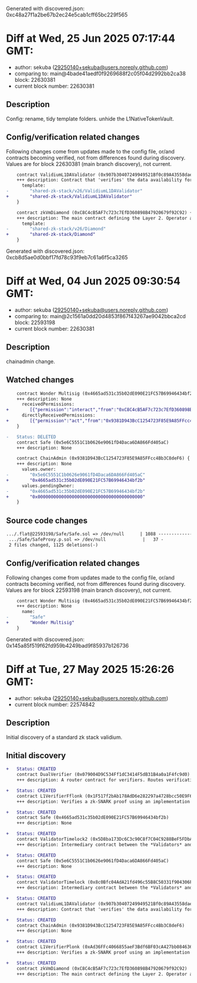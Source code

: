 Generated with discovered.json: 0xc48a27f1a2be67b2ec24e5cab1cff65bc229f565

# Diff at Wed, 25 Jun 2025 07:17:44 GMT:

- author: sekuba (<29250140+sekuba@users.noreply.github.com>)
- comparing to: main@4bade41aedf0f9269688f2c05f04d2992bb2ca38 block: 22630381
- current block number: 22630381

## Description

Config: rename, tidy template folders. unhide the L1NativeTokenVault.

## Config/verification related changes

Following changes come from updates made to the config file,
or/and contracts becoming verified, not from differences found during
discovery. Values are for block 22630381 (main branch discovery), not current.

```diff
    contract ValidiumL1DAValidator (0x907b30407249949521Bf0c89A43558dae200146A) {
    +++ description: Contract that 'verifies' the data availability for validiums. This implementation only checks the correct formatting and does not serve as a DA oracle. Can be used by ZK stack validiums as the L1 part of a DAValidator pair.
      template:
-        "shared-zk-stack/v26/ValidiumL1DAValidator"
+        "shared-zk-stack/ValidiumL1DAValidator"
    }
```

```diff
    contract zkVmDiamond (0xC8C4cB5AF7c723c7EfD360898B47920679f92C92) {
    +++ description: The main contract defining the Layer 2. Operator actions like commiting blocks, providing ZK proofs and executing batches ultimately target this contract which then processes transactions. During batch execution it processes L1 --> L2 and L2 --> L1 transactions.
      template:
-        "shared-zk-stack/v26/Diamond"
+        "shared-zk-stack/Diamond"
    }
```

Generated with discovered.json: 0xcb8d5ae0d0bbf17fd78c93f9eb7c61a6f5ca3265

# Diff at Wed, 04 Jun 2025 09:30:54 GMT:

- author: sekuba (<29250140+sekuba@users.noreply.github.com>)
- comparing to: main@2c1561a0dd20d4853f867f43267ae9042bbca2cd block: 22593198
- current block number: 22630381

## Description

chainadmin change.

## Watched changes

```diff
    contract Wonder Multisig (0x4665ad531c35b02dE090E21FC57B69946434bf2b) {
    +++ description: None
      receivedPermissions:
+        [{"permission":"interact","from":"0xC8C4cB5AF7c723c7EfD360898B47920679f92C92","description":"manage fees, apply predefined upgrades, manage censorship through a TransactionFilterer, set DA mode, migrate the chain to whitelisted settlement layers (Chain Admin role).","role":".getAdmin","via":[{"address":"0x9381D943BcC1254723F85E9A85FFcc4Bb3C8deF6"}]}]
      directlyReceivedPermissions:
+        [{"permission":"act","from":"0x9381D943BcC1254723F85E9A85FFcc4Bb3C8deF6","role":".owner"}]
    }
```

```diff
-   Status: DELETED
    contract Safe (0x5e6C5551C1b0626e9061fD4Daca6DA866Fd405aC)
    +++ description: None
```

```diff
    contract ChainAdmin (0x9381D943BcC1254723F85E9A85FFcc4Bb3C8deF6) {
    +++ description: None
      values.owner:
-        "0x5e6C5551C1b0626e9061fD4Daca6DA866Fd405aC"
+        "0x4665ad531c35b02dE090E21FC57B69946434bf2b"
      values.pendingOwner:
-        "0x4665ad531c35b02dE090E21FC57B69946434bf2b"
+        "0x0000000000000000000000000000000000000000"
    }
```

## Source code changes

```diff
.../.flat@22593198/Safe/Safe.sol => /dev/null      | 1088 --------------------
 .../Safe/SafeProxy.p.sol => /dev/null              |   37 -
 2 files changed, 1125 deletions(-)
```

## Config/verification related changes

Following changes come from updates made to the config file,
or/and contracts becoming verified, not from differences found during
discovery. Values are for block 22593198 (main branch discovery), not current.

```diff
    contract Wonder Multisig (0x4665ad531c35b02dE090E21FC57B69946434bf2b) {
    +++ description: None
      name:
-        "Safe"
+        "Wonder Multisig"
    }
```

Generated with discovered.json: 0x145a85f519f62fd959b4249bad9f85937b126736

# Diff at Tue, 27 May 2025 15:26:26 GMT:

- author: sekuba (<29250140+sekuba@users.noreply.github.com>)
- current block number: 22574842

## Description

Initial discovery of a standard zk stack validium.

## Initial discovery

```diff
+   Status: CREATED
    contract DualVerifier (0x079004D9C534Ff1dC3414F5dB31B4a0a1F4fc9d0)
    +++ description: A router contract for verifiers. Routes verification requests to 0x1F517f2bAb178AdD6e282297a4728bcc50E9F6CF or 0xAd36FFc4066855aeF3Bdf6BF03cA427bb084636e depending on the supplied proof type.
```

```diff
+   Status: CREATED
    contract L1VerifierFflonk (0x1F517f2bAb178AdD6e282297a4728bcc50E9F6CF)
    +++ description: Verifies a zk-SNARK proof using an implementation of the fflonk proof system.
```

```diff
+   Status: CREATED
    contract Safe (0x4665ad531c35b02dE090E21FC57B69946434bf2b)
    +++ description: None
```

```diff
+   Status: CREATED
    contract ValidatorTimelock2 (0x5D8ba173Dc6C3c90C8f7C04C9288BeF5FDbAd06E)
    +++ description: Intermediary contract between the *Validators* and the central diamond contract that delays block execution (ie withdrawals and other L2 --> L1 messages) by 3h.
```

```diff
+   Status: CREATED
    contract Safe (0x5e6C5551C1b0626e9061fD4Daca6DA866Fd405aC)
    +++ description: None
```

```diff
+   Status: CREATED
    contract ValidatorTimelock (0x8c0Bfc04AdA21fd496c55B8C50331f904306F564)
    +++ description: Intermediary contract between the *Validators* and the central diamond contract that delays block execution (ie withdrawals and other L2 --> L1 messages) by 3h.
```

```diff
+   Status: CREATED
    contract ValidiumL1DAValidator (0x907b30407249949521Bf0c89A43558dae200146A)
    +++ description: Contract that 'verifies' the data availability for validiums. This implementation only checks the correct formatting and does not serve as a DA oracle. Can be used by ZK stack validiums as the L1 part of a DAValidator pair.
```

```diff
+   Status: CREATED
    contract ChainAdmin (0x9381D943BcC1254723F85E9A85FFcc4Bb3C8deF6)
    +++ description: None
```

```diff
+   Status: CREATED
    contract L1VerifierPlonk (0xAd36FFc4066855aeF3Bdf6BF03cA427bb084636e)
    +++ description: Verifies a zk-SNARK proof using an implementation of the PlonK proof system.
```

```diff
+   Status: CREATED
    contract zkVmDiamond (0xC8C4cB5AF7c723c7EfD360898B47920679f92C92)
    +++ description: The main contract defining the Layer 2. Operator actions like commiting blocks, providing ZK proofs and executing batches ultimately target this contract which then processes transactions. During batch execution it processes L1 --> L2 and L2 --> L1 transactions.
```
